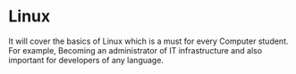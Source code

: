 # Linux
It will cover the basics of Linux which is a must for every Computer student.
For example, Becoming an administrator of IT infrastructure and also important for developers of any language.
